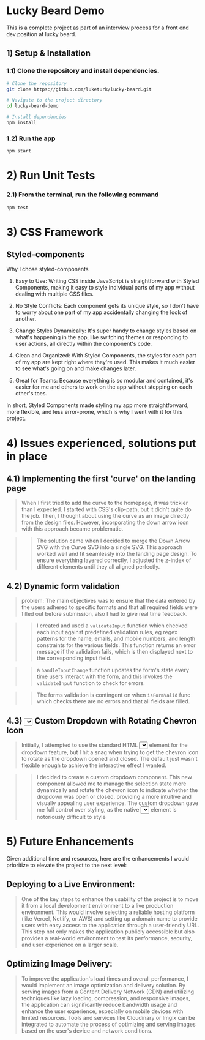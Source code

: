 # Lucky Beard Demo

This is a complete project as part of an interview process for a front end dev position at lucky beard.


## 1) Setup & Installation

### 1.1) Clone the repository and install dependencies.

```bash
# Clone the repository
git clone https://github.com/luketurk/lucky-beard.git

# Navigate to the project directory
cd lucky-beard-demo

# Install dependencies
npm install
```

### 1.2) Run the app

```bash
npm start
```

# 2) Run Unit Tests

### 2.1) From the terminal, run the following command

```bash
npm test
```

# 3) CSS Framework
## Styled-components 

Why I chose styled-components
1) Easy to Use: Writing CSS inside JavaScript is straightforward with Styled Components, making it easy to style individual parts of my app without dealing with multiple CSS files.

2) No Style Conflicts: Each component gets its unique style, so I don't have to worry about one part of my app accidentally changing the look of another.

3) Change Styles Dynamically: It's super handy to change styles based on what's happening in the app, like switching themes or responding to user actions, all directly within the component's code.

4) Clean and Organized: With Styled Components, the styles for each part of my app are kept right where they're used. This makes it much easier to see what's going on and make changes later.

5) Great for Teams: Because everything is so modular and contained, it's easier for me and others to work on the app without stepping on each other's toes.

In short, Styled Components made styling my app more straightforward, more flexible, and less error-prone, which is why I went with it for this project.

# 4) Issues experienced, solutions put in place

## 4.1) Implementing the first 'curve' on the landing page
> When I first tried to add the curve to the homepage, it was trickier than I expected. I started with CSS's clip-path, but it didn't quite do the job. Then, I thought about using the curve as an image directly from the design files. However, incorporating the down arrow icon with this approach became problematic.

>> The solution came when I decided to merge the Down Arrow SVG with the Curve SVG into a single SVG. This approach worked well and fit seamlessly into the landing page design. To ensure everything layered correctly, I adjusted the z-index of different elements until they all aligned perfectly.
 

 ## 4.2) Dynamic form validation

 > problem: The main objectives was to ensure that the data entered by the users adhered to specific formats and that all required fields were filled out before submission, also I had to give real time feedback.

 >> I created and used a `validateInput` function which checked each input against predefined validation rules, eg regex patterns for the name, emails, and mobile numbers, and length constraints for the various fields. This function returns an error message if the validation fails, which is then displayed next to the corresponding input field.

 >> a `handleInputChange` function updates the form's state every time users interact with the form, and this invokes the `validateInput` function to check for errors.

 >> The forms validation is contingent on when `isFormValid` func which checks there are no errors and that all fields are filled. 



 ## 4.3) <Select></Select> Custom Dropdown with Rotating Chevron Icon
 > Initially, I attempted to use the standard HTML <select></select> element for the dropdown feature, but I hit a snag when trying to get the chevron icon to rotate as the dropdown opened and closed. The default just wasn't flexible enough to achieve the interactive effect I wanted.
 
 >> I decided to create a custom dropdown component. This new component allowed me to manage the selection state more dynamically and rotate the chevron icon to indicate whether the dropdown was open or closed, providing a more intuitive and visually appealing user experience. The custom dropdown gave me full control over styling, as the native <select></select> element is notoriously difficult to style 

# 5) Future Enhancements
 Given additional time and resources, here are the enhancements I would prioritize to elevate the project to the next level:
## Deploying to a Live Environment:
> One of the key steps to enhance the usability of the project is to move it from a local development environment to a live production environment. This would involve selecting a reliable hosting platform (like Vercel, Netlify, or AWS) and setting up a domain name to provide users with easy access to the application through a user-friendly URL. This step not only makes the application publicly accessible but also provides a real-world environment to test its performance, security, and user experience on a larger scale. 

## Optimizing Image Delivery:
>  To improve the application's load times and overall performance, I would implement an image optimization and delivery solution. By serving images from a Content Delivery Network (CDN) and utilizing techniques like lazy loading, compression, and responsive images, the application can significantly reduce bandwidth usage and enhance the user experience, especially on mobile devices with limited resources. Tools and services like Cloudinary or Imgix can be integrated to automate the process of optimizing and serving images based on the user's device and network conditions.


